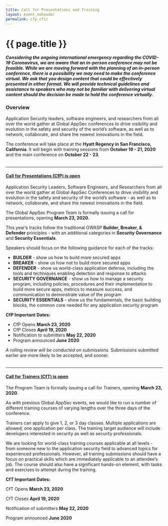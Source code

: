 ```yaml
---
title: Call for Presentations and Training
layout: event_noheader
permalink: cfp_cft/ 
---
```


# {{ page.title }}
***Considering the ongoing international emergency regarding the COVID-19 Coronavirus, we are aware that an in-person conference may not be feasible. While we are moving forward with the planning of an in-person conference, there is a possibility we may need to make the conference virtual. We ask that you design content that could be effectively presented in either format. We will provide technical guidelines and assistance to speakers who may not be familiar with delivering virtual content should the decision be made to hold the conference virtually.***

### **Overview**
Application Security leaders, software engineers, and researchers from all over the world gather at Global AppSec conferences to drive visibility and evolution in the safety and security of the world’s software, as well as to network, collaborate, and share the newest innovations in the field.

The conference will take place at the **Hyatt Regency in San Francisco, California**. It will begin with training sessions from **October 19 - 21, 2020** and the main conference on **October 22 - 23**.
<br><br>

----
#### [**Call for Presentations (CfP)** is open](https://owasp.submittable.com/submit/162464/global-appsec-san-francisco-2020-cfp)


Application Security Leaders, Software Engineers, and Researchers from all over the world gather at Global AppSec Conferences to drive visibility and evolution in the safety and security of the world’s software - as well as to network, collaborate, and share the newest innovations in the field. 

The Global AppSec Program Team is formally issuing a call for presentations, opening **March 23, 2020.** 

This year’s tracks follow the traditional OWASP **Builder, Breaker, & Defender** principles - with an additional categories in **Security Governance** and **Security Essentials**.


Speakers should focus on the following guidance for each of the tracks:

* **BUILDER** - show us how to build more secured apps
* **BREAKER** - show us how not to build more secured apps
* **DEFENDER** - show us world-class application defense, including the tools and techniques enabling detection and response to attacks
* **SECURITY GOVERNANCE** - show us how to manage a security program, including policies, procedures and their implementation to build more secure apps, metrics to measure success, and communication to demonstrate value of the program
* **SECURITY ESSENTIALS** - show us the fundamentals, the basic building blocks, the common core needed for any application security program


**CfP Important Dates:**
* CfP Opens <b>March 23, 2020</b>
* CfP Closes <b>April 19, 2020</b>
* Notification to submitters <b>May 22, 2020</b>
* Program announced  <b>June 2020</b>


*A rolling review will be conducted on submissions.*  Submissions submitted earlier are more likely to be accepted, and sooner. 
<br><br>

----

#### [**Call for Trainers (CfT)** is open](https://owasp.submittable.com/submit/162471/global-appsec-san-francisco-2020-cft)

The Program Team is formally issuing a call for Trainers, opening <b>March 23,  2020</b>. 

As with previous Global AppSec events, we would like to run a number of different training courses of varying lengths over the three days of the conference.

Trainers can apply to give 1, 2, or 3 day classes.  Multiple applications are allowed; one application per class. The training target audience will include developers interested in security as well as security professionals.

We are looking for world-class training courses applicable at all levels - from someone new to the application security field to advanced topics for experienced professionals. However, all training submissions should have a focus on practical skills which are immediately applicable to an attendee’s job.  The course should also have a significant hands-on element, with tasks and exercises to attempt during the training.


<b>CfT Important Dates:</b>

CfT Opens <b>March 23, 2020</b>

CfT Closes <b>April 19, 2020</b>

Notification of submitters <b>May 22, 2020</b>

Program announced <b>June 2020</b>
